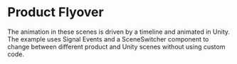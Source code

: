 # Product Flyover

The animation in these scenes is driven by a timeline and animated in Unity. The example uses Signal Events and a SceneSwitcher component to change between different product and Unity scenes without using custom code.